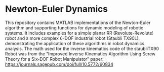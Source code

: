 # Newton-Euler Dynamics

This repository contains MATLAB implementations of the Newton-Euler algorithm and supporting functions for dynamic modeling of robotic systems. It includes examples for a simple planar RR (Revolute-Revolute) robot and a more complex 6-DOF industrial robot (Staubli TX90L), demonstrating the application of these algorithms in robot dynamics analysis. The math used for the inverse kinematics code of the staubliTX90 Robot was from the "Improved Inverse Kinematics Algorithm Using Screw Theory for a Six-DOF Robot Manipulator" paper: https://journals.sagepub.com/doi/full/10.5772/60834
